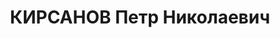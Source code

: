 ---
title: КИРСАНОВ Петр Николаевич
description: "Род. в 1883, Московская губ., русский, обр.: высшее, член ВКП(б). Проживал:\
  \ Москва, ул. 3-я Тверская-Ямская, д. 12, кв. 50. Член Комиссии по международным\
  \ делам Наркомата путей сообщения СССР. \n  Арестован 17.06.1937. Обв. в участии\
  \ в антисоветской террористической организации. Приговор: ВК ВС СССР, 31.10.1937\
  \ – ВМН. Расстрелян 01.11.1937, г.Москва. \n  Реабилитирован ВК ВС СССР 30.07.1955"
---